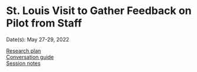 # St. Louis Visit to Gather Feedback on Pilot from Staff

Date(s): May 27-29, 2022

[Research plan](https://github.com/department-of-veterans-affairs/va.gov-team/blob/master/products/health-care/checkin/research/staff-facing/st-louis/pilot-feedback/research-plan.md)<br>
[Conversation guide](https://github.com/department-of-veterans-affairs/va.gov-team/blob/master/products/health-care/checkin/research/staff-facing/st-louis/pilot-feedback/conversation-guide.md)<br>
[Session notes](https://github.com/department-of-veterans-affairs/va.gov-team/blob/master/products/health-care/checkin/research/staff-facing/st-louis/pilot-feedback/session-notes/session-notes.md)
